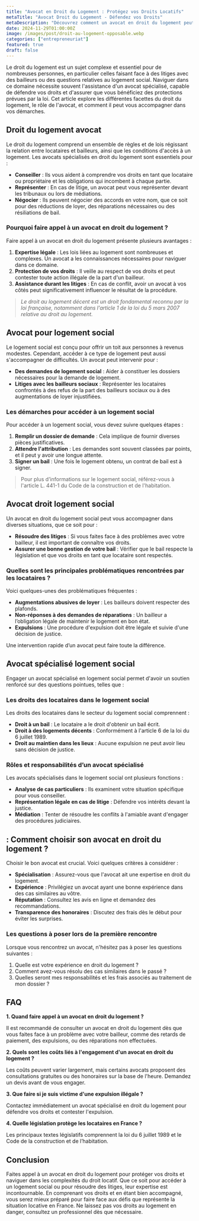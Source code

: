 ```yaml
---
title: "Avocat en Droit du Logement : Protégez vos Droits Locatifs"
metaTitle: "Avocat Droit du Logement - Défendez vos Droits"
metaDescription: "Découvrez comment un avocat en droit du logement peut vous aider à protéger vos droits locatifs et à naviguer dans le système de logement social."
date: 2024-11-29T01:00:00Z
image: /images/post/droit-au-logement-opposable.webp
categories: ["entrepreneuriat"]
featured: true
draft: false
---
```


Le droit du logement est un sujet complexe et essentiel pour de nombreuses personnes, en particulier celles faisant face à des litiges avec des bailleurs ou des questions relatives au logement social. Naviguer dans ce domaine nécessite souvent l'assistance d'un avocat spécialisé, capable de défendre vos droits et d'assurer que vous bénéficiez des protections prévues par la loi. Cet article explore les différentes facettes du droit du logement, le rôle de l'avocat, et comment il peut vous accompagner dans vos démarches.

## Droit du logement avocat

Le droit du logement comprend un ensemble de règles et de lois régissant la relation entre locataires et bailleurs, ainsi que les conditions d'accès à un logement. Les avocats spécialisés en droit du logement sont essentiels pour :

- **Conseiller** : Ils vous aident à comprendre vos droits en tant que locataire ou propriétaire et les obligations qui incombent à chaque partie.
- **Représenter** : En cas de litige, un avocat peut vous représenter devant les tribunaux ou lors de médiations.
- **Négocier** : Ils peuvent négocier des accords en votre nom, que ce soit pour des réductions de loyer, des réparations nécessaires ou des résiliations de bail.

### Pourquoi faire appel à un avocat en droit du logement ?

Faire appel à un avocat en droit du logement présente plusieurs avantages :

1. **Expertise légale** : Les lois liées au logement sont nombreuses et complexes. Un avocat a les connaissances nécessaires pour naviguer dans ce domaine.
2. **Protection de vos droits** : Il veille au respect de vos droits et peut contester toute action illégale de la part d'un bailleur.
3. **Assistance durant les litiges** : En cas de conflit, avoir un avocat à vos côtés peut significativement influencer le résultat de la procédure.

> *Le droit au logement décent est un droit fondamental reconnu par la loi française, notamment dans l'article 1 de la loi du 5 mars 2007 relative au droit au logement.*

## Avocat pour logement social

Le logement social est conçu pour offrir un toit aux personnes à revenus modestes. Cependant, accéder à ce type de logement peut aussi s'accompagner de difficultés. Un avocat peut intervenir pour :

- **Des demandes de logement social** : Aider à constituer les dossiers nécessaires pour la demande de logement.
- **Litiges avec les bailleurs sociaux** : Représenter les locataires confrontés à des refus de la part des bailleurs sociaux ou à des augmentations de loyer injustifiées.

### Les démarches pour accéder à un logement social

Pour accéder à un logement social, vous devez suivre quelques étapes :

1. **Remplir un dossier de demande** : Cela implique de fournir diverses pièces justificatives.
2. **Attendre l'attribution** : Les demandes sont souvent classées par points, et il peut y avoir une longue attente.
3. **Signer un bail** : Une fois le logement obtenu, un contrat de bail est à signer.

> Pour plus d’informations sur le logement social, référez-vous à l'article L. 441-1 du Code de la construction et de l'habitation.

## Avocat droit logement social

Un avocat en droit du logement social peut vous accompagner dans diverses situations, que ce soit pour :

- **Résoudre des litiges** : Si vous faites face à des problèmes avec votre bailleur, il est important de connaître vos droits.
- **Assurer une bonne gestion de votre bail** : Vérifier que le bail respecte la législation et que vos droits en tant que locataire sont respectés.
  
### Quelles sont les principales problématiques rencontrées par les locataires ?

Voici quelques-unes des problématiques fréquentes :

- **Augmentations abusives de loyer** : Les bailleurs doivent respecter des plafonds.
- **Non-réponses à des demandes de réparations** : Un bailleur a l’obligation légale de maintenir le logement en bon état. 
- **Expulsions** : Une procédure d'expulsion doit être légale et suivie d'une décision de justice.

Une intervention rapide d’un avocat peut faire toute la différence.

## Avocat spécialisé logement social

Engager un avocat spécialisé en logement social permet d'avoir un soutien renforcé sur des questions pointues, telles que :

### Les droits des locataires dans le logement social

Les droits des locataires dans le secteur du logement social comprennent :

- **Droit à un bail** : Le locataire a le droit d'obtenir un bail écrit.
- **Droit à des logements décents** : Conformément à l'article 6 de la loi du 6 juillet 1989.
- **Droit au maintien dans les lieux** : Aucune expulsion ne peut avoir lieu sans décision de justice.

### Rôles et responsabilités d’un avocat spécialisé

Les avocats spécialisés dans le logement social ont plusieurs fonctions :

- **Analyse de cas particuliers** : Ils examinent votre situation spécifique pour vous conseiller.
- **Représentation légale en cas de litige** : Défendre vos intérêts devant la justice.
- **Médiation** : Tenter de résoudre les conflits à l'amiable avant d'engager des procédures judiciaires.

##  : Comment choisir son avocat en droit du logement ?

Choisir le bon avocat est crucial. Voici quelques critères à considérer :

- **Spécialisation** : Assurez-vous que l'avocat ait une expertise en droit du logement.
- **Expérience** : Privilégiez un avocat ayant une bonne expérience dans des cas similaires au vôtre.
- **Réputation** : Consultez les avis en ligne et demandez des recommandations.
- **Transparence des honoraires** : Discutez des frais dès le début pour éviter les surprises.

### Les questions à poser lors de la première rencontre

Lorsque vous rencontrez un avocat, n'hésitez pas à poser les questions suivantes :

1. Quelle est votre expérience en droit du logement ?
2. Comment avez-vous résolu des cas similaires dans le passé ?
3. Quelles seront mes responsabilités et les frais associés au traitement de mon dossier ?

## FAQ

**1. Quand faire appel à un avocat en droit du logement ?**

Il est recommandé de consulter un avocat en droit du logement dès que vous faites face à un problème avec votre bailleur, comme des retards de paiement, des expulsions, ou des réparations non effectuées.

**2. Quels sont les coûts liés à l'engagement d'un avocat en droit du logement ?**

Les coûts peuvent varier largement, mais certains avocats proposent des consultations gratuites ou des honoraires sur la base de l'heure. Demandez un devis avant de vous engager.

**3. Que faire si je suis victime d'une expulsion illégale ?**

Contactez immédiatement un avocat spécialisé en droit du logement pour défendre vos droits et contester l'expulsion.

**4. Quelle législation protège les locataires en France ?**

Les principaux textes législatifs comprennent la loi du 6 juillet 1989 et le Code de la construction et de l’habitation. 

## Conclusion

Faites appel à un avocat en droit du logement pour protéger vos droits et naviguer dans les complexités du droit locatif. Que ce soit pour accéder à un logement social ou pour résoudre des litiges, leur expertise est incontournable. En comprenant vos droits et en étant bien accompagné, vous serez mieux préparé pour faire face aux défis que représente la situation locative en France. Ne laissez pas vos droits au logement en danger, consultez un professionnel dès que nécessaire.
